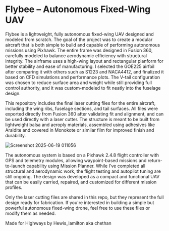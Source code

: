 
# Flybee – Autonomous Fixed-Wing UAV

Flybee is a lightweight, fully autonomous fixed-wing UAV designed and modeled from scratch. The goal of the project was to create a modular aircraft that is both simple to build and capable of performing autonomous missions using Pixhawk. The entire frame was designed in Fusion 360, carefully modeled to balance aerodynamic efficiency with structural integrity. The airframe uses a high-wing layout and rectangular planform for better stability and ease of manufacturing. I selected the GOE225 airfoil after comparing it with others such as S1223 and NACA4412, and finalized it based on CFD simulations and performance plots. The V-tail configuration was chosen to reduce surface area and weight while still providing full control authority, and it was custom-modeled to fit neatly into the fuselage design.

This repository includes the final laser cutting files for the entire aircraft, including the wing ribs, fuselage sections, and tail surfaces. All files were exported directly from Fusion 360 after validating fit and alignment, and can be used directly with a laser cutter. The structure is meant to be built from lightweight balsa and aeroply materials, assembled using adhesives like Araldite and covered in Monokote or similar film for improved finish and durability.


![Screenshot 2025-06-19 011056](https://github.com/user-attachments/assets/207d2889-4093-4902-bea2-a5c72f74eaf3)


The autonomous system is based on a Pixhawk 2.4.8 flight controller with GPS and telemetry modules, allowing waypoint-based missions and return-to-launch capability using Mission Planner. While I’ve completed all structural and aerodynamic work, the flight testing and autopilot tuning are still ongoing. The design was developed as a compact and functional UAV that can be easily carried, repaired, and customized for different mission profiles.

Only the laser cutting files are shared in this repo, but they represent the full design ready for fabrication. If you're interested in building a simple but powerful autonomous fixed-wing drone, feel free to use these files or modify them as needed.


Made for Highways by Hewis_lamilton aka chethan
